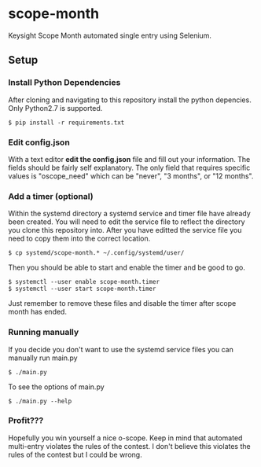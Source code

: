 # scope-month
Keysight Scope Month automated single entry using Selenium.

## Setup

### Install Python Dependencies
After cloning and navigating to this repository install the python depencies.
Only Python2.7 is supported.

    $ pip install -r requirements.txt

### Edit config.json
With a text editor **edit the config.json** file and fill out your information. The fields should be fairly self explanatory.
The only field that requires specific values is "oscope_need" which can be "never", "3 months", or "12 months".

### Add a timer (optional)
Within the systemd directory a systemd service and timer file have already been created.
You will need to edit the service file to reflect the directory you clone this repository into.
After you have editted the service file you need to copy them into the correct location.
    
    $ cp systemd/scope-month.* ~/.config/systemd/user/

Then you should be able to start and enable the timer and be good to go.
    
    $ systemctl --user enable scope-month.timer
    $ systemctl --user start scope-month.timer

Just remember to remove these files and disable the timer after scope month has ended.

### Running manually
If you decide you don't want to use the systemd service files you can manually run main.py
    
    $ ./main.py
    
To see the options of main.py
    
    $ ./main.py --help

### Profit???
Hopefully you win yourself a nice o-scope. Keep in mind that automated multi-entry violates the rules of the contest.
I don't believe this violates the rules of the contest but I could be wrong.
